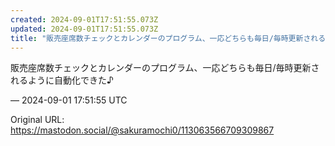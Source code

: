 ```yaml
---
created: 2024-09-01T17:51:55.073Z
updated: 2024-09-01T17:51:55.073Z
title: "販売座席数チェックとカレンダーのプログラム、一応どちらも毎日/毎時更新されるように自動化できた♪[...]"
---
```


<p>販売座席数チェックとカレンダーのプログラム、一応どちらも毎日/毎時更新されるように自動化できた♪</p>

&mdash; 2024-09-01 17:51:55 UTC

Original URL: https://mastodon.social/@sakuramochi0/113063566709309867
